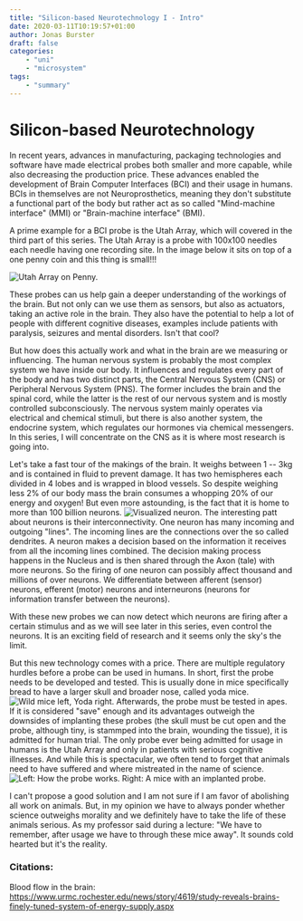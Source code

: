 ```yaml
---
title: "Silicon-based Neurotechnology I - Intro"
date: 2020-03-11T10:19:57+01:00
author: Jonas Burster
draft: false
categories: 
    - "uni" 
    - "microsystem"
tags: 
    - "summary"
---
```


# Silicon-based Neurotechnology
In recent years, advances in manufacturing, packaging technologies and software have made electrical probes both smaller and more capable, while also decreasing the production price. These advances enabled the development of Brain Computer Interfaces (BCI) and their usage in humans. BCIs in themselves are not Neuroprosthetics, meaning they don't substitute a functional part of the body but rather act as so called "Mind-machine interface" (MMI) or "Brain-machine interface" (BMI).

A prime example for a BCI probe is the Utah Array, which will covered in the third part of this series. The Utah Array is a probe with 100x100 needles each needle having one recording site. In the image below it sits on top of a one penny coin and this thing is small!!!

![](/posts/siTech/img/utah_penny.jpg "Utah Array on Penny.")

These probes can us help gain a deeper understanding of the workings of the brain. But not only can we use them as sensors, but also as actuators, taking an active role in the brain. They also have the potential to help a lot of people with different cognitive diseases, examples include patients with paralysis, seizures and mental disorders. Isn't that cool?

But how does this actually work and what in the brain are we measuring or influencing. The human nervous system is probably the most complex system we have inside our body. It influences and regulates every part of the body and has two distinct parts, the Central Nervous System (CNS) or Peripheral Nervous System (PNS). The former includes the brain and the spinal cord, while the latter is the rest of our nervous system and is mostly controlled subconsciously. The nervous system mainly operates via electrical and chemical stimuli, but there is also another system, the endocrine system, which regulates our hormones via chemical messengers. In this series, I will concentrate on the CNS as it is where most research is going into. 

Let's take a fast tour of the makings of the brain. It weighs between 1 -- 3kg and is contained in fluid to prevent damage. It has two hemispheres each divided in 4 lobes and is wrapped in blood vessels. So despite weighing less 2% of our body mass the brain consumes a whopping 20% of our energy and oxygen! But even more astounding, is the fact that it is home to more than 100 billion neurons. 
![](/posts/siTech/img/brain_neuron.jpg "Visualized neuron.")
The interesting patt about neurons is their interconnectivity. One neuron has many incoming and outgoing "lines". The incoming lines are the connections over the so called dendrites. A neuron makes a decision based on the information it receives from all the incoming lines combined. The decision making process happens in the Nucleus and is then shared through the Axon (tale) with more neurons. So the firing of one neuron can possibly affect thousand and millions of over neurons. We differentiate between afferent (sensor) neurons, efferent (motor) neurons and interneurons (neurons for information transfer between the neurons).

With these new probes we can now detect which neurons are firing after a certain stimulus and as we will see later in this series, even control the neurons. It is an exciting field of research and it seems only the sky's the limit.

But this new technology comes with a price. There are multiple regulatory hurdles before a probe can be used in humans. In short, first the probe needs to be developed and tested. This is usually done in mice specifically bread to have a larger skull and broader nose, called yoda mice.
![](/posts/siTech/img/yoda_mice.png "Wild mice left, Yoda right.")
Afterwards, the probe must be tested in apes. If it is considered "save" enough and its advantages outweigh the downsides of implanting these probes (the skull must be cut open and the probe, although tiny, is stammped into the brain, wounding the tissue), it is admitted for human trial. The only probe ever being admitted for usage in humans is the Utah Array and only in patients with serious cognitive illnesses. And while this is spectacular, we often tend to forget that animals need to have suffered and where mistreated in the name of science.
![](/posts/siTech/img/mice_with_probe.jpg "Left: How the probe works. Right: A mice with an implanted probe.")

I can't propose a good solution and I am not sure if I am favor of abolishing all work on animals. But, in my opinion we have to always ponder whether science outweighs morality and we definitely have to take the life of these animals serious. As my professor said during a lecture: "We have to remember, after usage we have to through these mice away". It sounds cold hearted but it's the reality.


### Citations:
Blood flow in the brain: https://www.urmc.rochester.edu/news/story/4619/study-reveals-brains-finely-tuned-system-of-energy-supply.aspx